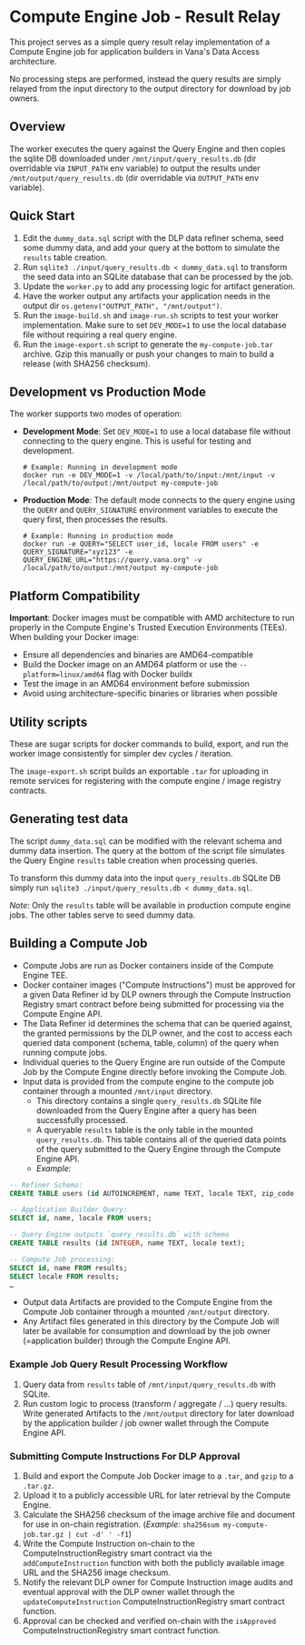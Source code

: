# Compute Engine Job - Result Relay

This project serves as a simple query result relay implementation of a Compute Engine job for application builders in Vana's Data Access architecture.

No processing steps are performed, instead the query results are simply relayed from the input directory to the output directory for download by job owners.

## Overview

The worker executes the query against the Query Engine and then copies the sqlite DB downloaded under `/mnt/input/query_results.db` (dir overridable via `INPUT_PATH` env variable) to output the results under `/mnt/output/query_results.db` (dir overridable via `OUTPUT_PATH` env variable).

## Quick Start

1. Edit the `dummy_data.sql` script with the DLP data refiner schema, seed some dummy data, and add your query at the bottom to simulate the `results` table creation.
2. Run `sqlite3 ./input/query_results.db < dummy_data.sql` to transform the seed data into an SQLite database that can be processed by the job.
3. Update the `worker.py` to add any processing logic for artifact generation.
4. Have the worker output any artifacts your application needs in the output dir `os.getenv("OUTPUT_PATH", "/mnt/output")`.
5. Run the `image-build.sh` and `image-run.sh` scripts to test your worker implementation. Make sure to set `DEV_MODE=1` to use the local database file without requiring a real query engine.
6. Run the `image-export.sh` script to generate the `my-compute-job.tar` archive. Gzip this manually or push your changes to main to build a release (with SHA256 checksum).

## Development vs Production Mode

The worker supports two modes of operation:

- **Development Mode**: Set `DEV_MODE=1` to use a local database file without connecting to the query engine. This is useful for testing and development.
  ```
  # Example: Running in development mode
  docker run -e DEV_MODE=1 -v /local/path/to/input:/mnt/input -v /local/path/to/output:/mnt/output my-compute-job
  ```

- **Production Mode**: The default mode connects to the query engine using the `QUERY` and `QUERY_SIGNATURE` environment variables to execute the query first, then processes the results.
  ```
  # Example: Running in production mode
  docker run -e QUERY="SELECT user_id, locale FROM users" -e QUERY_SIGNATURE="xyz123" -e QUERY_ENGINE_URL="https://query.vana.org" -v /local/path/to/output:/mnt/output my-compute-job
  ```

## Platform Compatibility

**Important**: Docker images must be compatible with AMD architecture to run properly in the Compute Engine's Trusted Execution Environments (TEEs). When building your Docker image:

- Ensure all dependencies and binaries are AMD64-compatible
- Build the Docker image on an AMD64 platform or use the `--platform=linux/amd64` flag with Docker buildx
- Test the image in an AMD64 environment before submission
- Avoid using architecture-specific binaries or libraries when possible

## Utility scripts

These are sugar scripts for docker commands to build, export, and run the worker image consistently for simpler dev cycles / iteration.

The `image-export.sh` script builds an exportable `.tar` for uploading in remote services for registering with the compute engine / image registry contracts.

## Generating test data

The script `dummy_data.sql` can be modified with the relevant schema and dummy data insertion. The query at the bottom of the script file simulates the Query Engine `results` table creation when processing queries.

To transform this dummy data into the input `query_results.db` SQLite DB simply run `sqlite3 ./input/query_results.db < dummy_data.sql`.

*Note:* Only the `results` table will be available in production compute engine jobs. The other tables serve to seed dummy data.

## Building a Compute Job

- Compute Jobs are run as Docker containers inside of the Compute Engine TEE.
- Docker container images ("Compute Instructions") must be approved for a given Data Refiner id by DLP owners through the Compute Instruction Registry smart contract before being submitted for processing via the Compute Engine API.
- The Data Refiner id determines the schema that can be queried against, the granted permissions by the DLP owner, and the cost to access each queried data component (schema, table, column) of the query when running compute jobs.
- Individual queries to the Query Engine are run outside of the Compute Job by the Compute Engine directly before invoking the Compute Job.
- Input data is provided from the compute engine to the compute job container through a mounted `/mnt/input` directory.
  - This directory contains a single `query_results.db` SQLite file downloaded from the Query Engine after a query has been successfully processed.
  - A queryable `results` table is the only table in the mounted `query_results.db`. This table contains all of the queried data points of the query submitted to the Query Engine through the Compute Engine API.
  - *Example:*
```sql
-- Refiner Schema:
CREATE TABLE users (id AUTOINCREMENT, name TEXT, locale TEXT, zip_code TEXT, city TEXT);

-- Application Builder Query:
SELECT id, name, locale FROM users;

-- Query Engine outputs `query_results.db` with schema
CREATE TABLE results (id INTEGER, name TEXT, locale text);

-- Compute Job processing:
SELECT id, name FROM results;
SELECT locale FROM results;
…
```
- Output data Artifacts are provided to the Compute Engine from the Compute Job container through a mounted `/mnt/output` directory.
- Any Artifact files generated in this directory by the Compute Job will later be available for consumption and download by the job owner (=application builder) through the Compute Engine API.

### Example Job Query Result Processing Workflow

1. Query data from `results` table of `/mnt/input/query_results.db` with SQLite.
2. Run custom logic to process (transform / aggregate / …) query results.
Write generated Artifacts to the `/mnt/output` directory for later download by the application builder / job owner wallet through the Compute Engine API.

### Submitting Compute Instructions For DLP Approval

1. Build and export the Compute Job Docker image to a `.tar`, and `gzip` to a `.tar.gz`.
2. Upload it to a publicly accessible URL for later retrieval by the Compute Engine.
3. Calculate the SHA256 checksum of the image archive file and document for use in on-chain registration. (*Example:* `sha256sum my-compute-job.tar.gz | cut -d' ' -f1`)
4. Write the Compute Instruction on-chain to the ComputeInstructionRegistry smart contract via the `addComputeInstruction` function with both the publicly available image URL and the SHA256 image checksum.
5. Notify the relevant DLP owner for Compute Instruction image audits and eventual approval with the DLP owner wallet through the `updateComputeInstruction` ComputeInstructionRegistry smart contract function.
6. Approval can be checked and verified on-chain with the `isApproved` ComputeInstructionRegistry smart contract function.